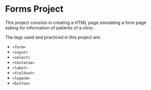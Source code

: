 # Forms Project

This project consists in creating a HTML page simulating a form page asking for information of patients of a clinic.

The tags used and practiced in this project are:
- `<form>`
- `<input>`
- `<select>`
- `<textarea>`
- `<label>`
- `<fieldset>`
- `<legend>`
- `<button>`